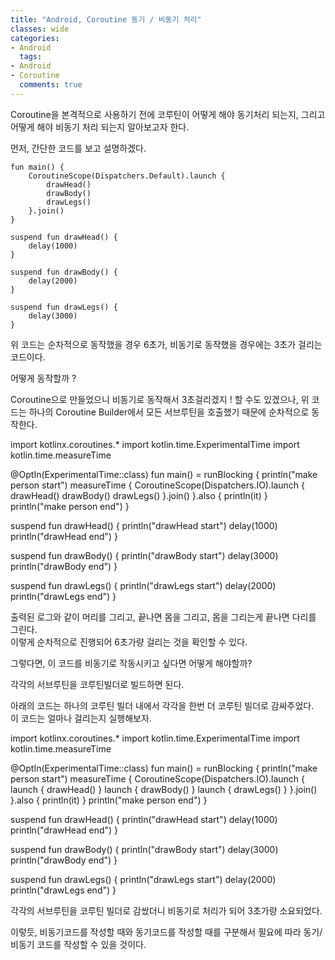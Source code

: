 ```yaml
---
title: "Android, Coroutine 동기 / 비동기 처리"
classes: wide
categories:
- Android
  tags:
- Android
- Coroutine
  comments: true
---
```


Coroutine을 본격적으로 사용하기 전에 코루틴이 어떻게 해야 동기처리 되는지, 그리고 어떻게 해야 비동기 처리 되는지 알아보고자 한다.

먼저, 간단한 코드를 보고 설명하겠다.

```
fun main() {
    CoroutineScope(Dispatchers.Default).launch {
        drawHead()
        drawBody()
        drawLegs()
    }.join()
}

suspend fun drawHead() {
    delay(1000)
}

suspend fun drawBody() {
    delay(2000)
}

suspend fun drawLegs() {
    delay(3000)
}
```

위 코드는 순차적으로 동작했을 경우 6초가, 비동기로 동작했을 경우에는 3초가 걸리는 코드이다. 

어떻게 동작할까 ?

Coroutine으로 만들었으니 비동기로 동작해서 3초걸리겠지 ! 할 수도 있겠으나, 위 코드는 하나의 Coroutine Builder에서 모든 서브루틴을 호출했기 때문에 순차적으로 동작한다.

<script src="https://unpkg.com/kotlin-playground@1" data-selector=".kotlin-playground"></script>
<div class="kotlin-playground" theme="darcula">
import kotlinx.coroutines.*
import kotlin.time.ExperimentalTime
import kotlin.time.measureTime

@OptIn(ExperimentalTime::class)
fun main() = runBlocking {
    println("make person start")
    measureTime {
        CoroutineScope(Dispatchers.IO).launch {
            drawHead()
            drawBody()
            drawLegs()
        }.join()
   }.also {
    println(it)
  }
  println("make person end")
}

suspend fun drawHead() {
    println("drawHead start")
    delay(1000)
    println("drawHead end")
}

suspend fun drawBody() {
    println("drawBody start")
    delay(3000)
    println("drawBody end")
}

suspend fun drawLegs() {
    println("drawLegs start")
    delay(2000)
    println("drawLegs end")
}
</div>

출력된 로그와 같이 머리를 그리고, 끝나면 몸을 그리고, 몸을 그리는게 끝나면 다리를 그린다.   
이렇게 순차적으로 진행되어 6초가량 걸리는 것을 확인할 수 있다. 


그렇다면, 이 코드를 비동기로 작동시키고 싶다면 어떻게 해야할까?

각각의 서브루틴을 코루틴빌더로 빌드하면 된다.

아래의 코드는 하나의 코루틴 빌더 내에서 각각을 한번 더 코루틴 빌더로 감싸주었다.  
이 코드는 얼마나 걸리는지 실행해보자.

<div class="kotlin-playground" theme="darcula">
import kotlinx.coroutines.*
import kotlin.time.ExperimentalTime
import kotlin.time.measureTime

@OptIn(ExperimentalTime::class)
fun main() = runBlocking {
    println("make person start")
    measureTime {
        CoroutineScope(Dispatchers.IO).launch {
            launch { drawHead() }
            launch { drawBody() }
            launch { drawLegs() }
        }.join()
    }.also {
        println(it)
    }
    println("make person end")
}

suspend fun drawHead() {
    println("drawHead start")
    delay(1000)
    println("drawHead end")
}

suspend fun drawBody() {
    println("drawBody start")
    delay(3000)
    println("drawBody end")
}

suspend fun drawLegs() {
    println("drawLegs start")
    delay(2000)
    println("drawLegs end")
}
</div>

각각의 서브루틴을 코루틴 빌더로 감쌌더니 비동기로 처리가 되어 3초가량 소요되었다.  

이렇듯, 비동기코드를 작성할 때와 동기코드를 작성할 때를 구분해서 필요에 따라 동기/비동기 코드를 작성할 수 있을 것이다.  
